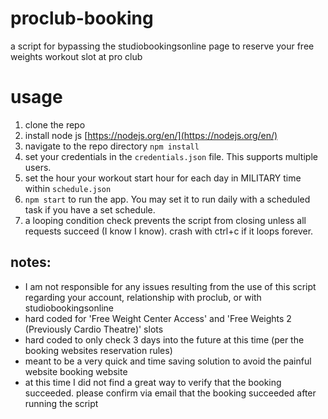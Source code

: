 # proclub-booking
a script for bypassing the studiobookingsonline page to reserve your free weights workout slot at pro club

# usage
1. clone the repo
2. install node js [https://nodejs.org/en/](https://nodejs.org/en/)
3. navigate to the repo directory `npm install`
4. set your credentials in the `credentials.json` file. This supports multiple users.
5. set the hour your workout start hour for each day in MILITARY time within `schedule.json`
6. `npm start` to run the app. You may set it to run daily with a scheduled task if you have a set schedule.
7. a looping condition check prevents the script from closing unless all requests succeed (I know I know). crash with ctrl+c if it loops forever.

## notes: 
* I am not responsible for any issues resulting from the use of this script regarding your account, relationship with proclub, or with studiobookingsonline
* hard coded for 'Free Weight Center Access' and 'Free Weights 2 (Previously Cardio Theatre)' slots
* hard coded to only check 3 days into the future at this time (per the booking websites reservation rules)
* meant to be a very quick and time saving solution to avoid the painful website booking website
* at this time I did not find a great way to verify that the booking succeeded. please confirm via email that the booking succeeded after running the script
